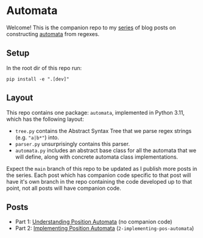 # Automata

Welcome! This is the companion repo to my [series][part-1] of blog posts on constructing [automata][automata] from regexes.

## Setup

In the root dir of this repo run:

`pip install -e ".[dev]"`

## Layout

This repo contains one package: `automata`, implemented in Python 3.11, which has the following layout:

- `tree.py` contains the Abstract Syntax Tree that we parse regex strings (e.g. `"a|b*"`) into.
- `parser.py` unsurprisingly contains this parser.
- `automata.py` includes an abstract base class for all the automata that we will define, along with concrete automata class implementations.

Expect the `main` branch of this repo to be updated as I publish more posts in the series. Each post which has companion code specific to that post will have it's own branch in the repo containing the code developed up to that point, not all posts will have companion code.

## Posts

- Part 1: [Understanding Position Automata][part-1] (no companion code)
- Part 2: [Implementing Position Automata](https://blog.mrcsd.com/2023/Aug/implementing-pos-automata) (`2-implementing-pos-automata`)

[automata]: https://en.wikipedia.org/wiki/Automata_theory
[part-1]: https://blog.mrcsd.com/2023/Aug/position-automata
